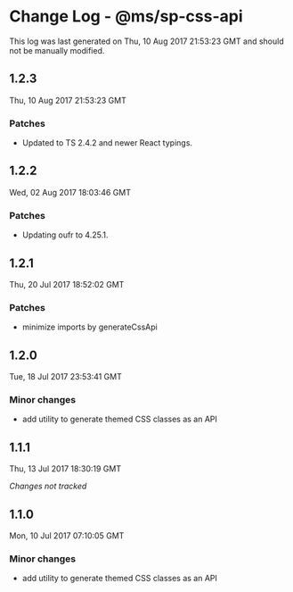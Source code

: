 # Change Log - @ms/sp-css-api

This log was last generated on Thu, 10 Aug 2017 21:53:23 GMT and should not be manually modified.

## 1.2.3
Thu, 10 Aug 2017 21:53:23 GMT

### Patches

- Updated to TS 2.4.2 and newer React typings.

## 1.2.2
Wed, 02 Aug 2017 18:03:46 GMT

### Patches

- Updating oufr to 4.25.1.

## 1.2.1
Thu, 20 Jul 2017 18:52:02 GMT

### Patches

- minimize imports by generateCssApi

## 1.2.0
Tue, 18 Jul 2017 23:53:41 GMT

### Minor changes

- add utility to generate themed CSS classes as an API

## 1.1.1
Thu, 13 Jul 2017 18:30:19 GMT

*Changes not tracked*

## 1.1.0
Mon, 10 Jul 2017 07:10:05 GMT

### Minor changes

- add utility to generate themed CSS classes as an API

